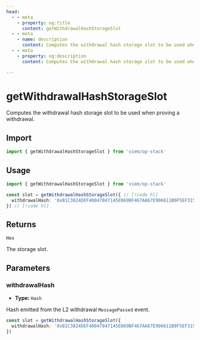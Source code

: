 ```yaml
---
head:
  - - meta
    - property: og:title
      content: getWithdrawalHashStorageSlot
  - - meta
    - name: description
      content: Computes the withdrawal hash storage slot to be used when proving a withdrawal.
  - - meta
    - property: og:description
      content: Computes the withdrawal hash storage slot to be used when proving a withdrawal.

---
```


# getWithdrawalHashStorageSlot

Computes the withdrawal hash storage slot to be used when proving a withdrawal.

## Import

```ts
import { getWithdrawalHashStorageSlot } from 'viem/op-stack'
```

## Usage

```ts
import { getWithdrawalHashStorageSlot } from 'viem/op-stack'

const slot = getWithdrawalHashStorageSlot({ // [!code hl]
  withdrawalHash: '0xB1C3824DEF40047847145E069BF467AA67E906611B9F5EF31515338DB0AABFA2' // [!code hl]
}) // [!code hl]
```

## Returns

`Hex`

The storage slot.

## Parameters

### withdrawalHash

- **Type:** `Hash`

Hash emitted from the L2 withdrawal `MessagePassed` event.

```ts
const slot = getWithdrawalHashStorageSlot({ 
  withdrawalHash: '0xB1C3824DEF40047847145E069BF467AA67E906611B9F5EF31515338DB0AABFA2' // [!code focus]
})
```
